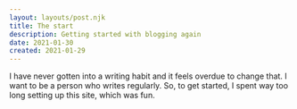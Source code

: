```yaml
---
layout: layouts/post.njk
title: The start
description: Getting started with blogging again
date: 2021-01-30
created: 2021-01-29
---
```


I have never gotten into a writing habit and it feels overdue to change that. I want to be a person who writes regularly. So, to get started, I spent way too long setting up this site, which was fun.

